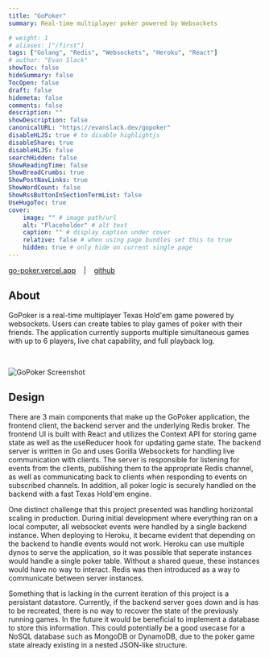 ```yaml
---
title: "GoPoker"
summary: Real-time multiplayer poker powered by Websockets

# weight: 1
# aliases: ["/first"]
tags: ["Golang", "Redis", "Websockets", "Heroku", "React"]
# author: "Evan Slack"
showToc: false
hideSummary: false
TocOpen: false
draft: false
hidemeta: false
comments: false
description: ""
showDescription: false
canonicalURL: "https://evanslack.dev/gopoker"
disableHLJS: true # to disable highlightjs
disableShare: true
disableHLJS: false
searchHidden: false
ShowReadingTime: false
ShowBreadCrumbs: true
ShowPostNavLinks: true
ShowWordCount: false
ShowRssButtonInSectionTermList: false
UseHugoToc: true
cover:
    image: "" # image path/url
    alt: "Placeholder" # alt text
    caption: "" # display caption under cover
    relative: false # when using page bundles set this to true
    hidden: true # only hide on current single page
---
```


[go-poker.vercel.app](go-poker.vercel.app)
&nbsp;&nbsp;&nbsp;|&nbsp;&nbsp;&nbsp;
[github](https://github.com/evanofslack/go-poker)

## About

GoPoker is a real-time multiplayer Texas Hold'em game powered by websockets. Users can create tables to play games of poker with their friends. The application currently supports multiple simultaneous games with up to 6 players, live chat capability, and full playback log. 


&nbsp;

![GoPoker Screenshot](/gopoker-ss.png)

## Design

There are 3 main components that make up the GoPoker application, the frontend client, the backend server and the underlying Redis broker. The frontend UI is built with React and utilizes the Context API for storing game state as well as the useReducer hook for updating game state. The backend server is written in Go and uses Gorilla Websockets for handling live communication with clients. The server is responsible for listening for events from the clients, publishing them to the appropriate Redis channel, as well as communicating back to clients when responding to events on subscribed channels. In addition, all poker logic is securely handled on the backend with a fast Texas Hold'em engine.

One distinct challenge that this project presented was handling horizontal scaling in production. During initial development where everything ran on a local computer, all websocket events were handled by a single backend instance. When deploying to Heroku, it became evident that depending on the backend to handle events would not work. Heroku can use multiple dynos to serve the application, so it was possible that seperate instances would handle a single poker table. Without a shared queue, these instances would have no way to interact. Redis was then introduced as a way to communicate between server instances. 

Something that is lacking in the current iteration of this project is a persistant datastore. Currently, if the backend server goes down and is has to be recreated, there is no way to recover the state of the previously running games. In the future it would be beneficial to implement a database to store this information. This could potentially be a good usecase for a NoSQL database such as MongoDB or DynamoDB, due to the poker game state already existing in a nested JSON-like structure. 
